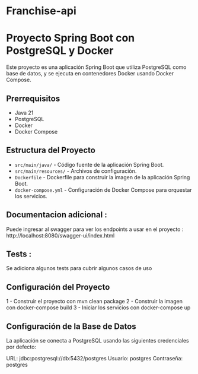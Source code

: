 # Franchise-api

# Proyecto Spring Boot con PostgreSQL y Docker

Este proyecto es una aplicación Spring Boot que utiliza PostgreSQL como base de datos, y se ejecuta en contenedores
Docker usando Docker Compose.

## Prerrequisitos

- Java 21
- PostgreSQL
- Docker
- Docker Compose

## Estructura del Proyecto

- `src/main/java/` - Código fuente de la aplicación Spring Boot.
- `src/main/resources/` - Archivos de configuración.
- `Dockerfile` - Dockerfile para construir la imagen de la aplicación Spring Boot.
- `docker-compose.yml` - Configuración de Docker Compose para orquestar los servicios.

## Documentacion adicional :

Puede ingresar al swagger para ver los endpoints a usar en el proyecto : http://localhost:8080/swagger-ui/index.html

## Tests :

Se adiciona algunos tests para cubrir algunos casos de uso

## Configuración del Proyecto

1 - Construir el proyecto con mvn clean package
2 - Construir la imagen con docker-compose build
3 - Iniciar los servicios con docker-compose up

## Configuración de la Base de Datos

La aplicación se conecta a PostgreSQL usando las siguientes credenciales por defecto:

URL: jdbc:postgresql://db:5432/postgres
Usuario: postgres
Contraseña: postgres

